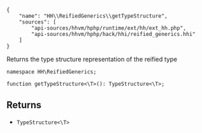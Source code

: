 ``` yamlmeta
{
    "name": "HH\\ReifiedGenerics\\getTypeStructure",
    "sources": [
        "api-sources/hhvm/hphp/runtime/ext/hh/ext_hh.php",
        "api-sources/hhvm/hphp/hack/hhi/reified_generics.hhi"
    ]
}
```




Returns the type structure representation of the reified type




``` Hack
namespace HH\ReifiedGenerics;

function getTypeStructure<\T>(): TypeStructure<\T>;
```




## Returns




+ ` TypeStructure<\T> `
<!-- HHAPIDOC -->
